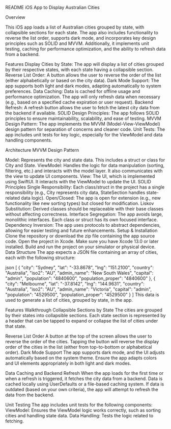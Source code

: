 README 
iOS App to Display Australian Cities

Overview

This iOS app loads a list of Australian cities grouped by state, with collapsible sections for each state. 
The app also includes functionality to reverse the list order, supports dark mode, and incorporates key design principles such as SOLID and MVVM. 
Additionally, it implements unit testing, caching for performance optimization, and the ability to refresh data from a backend.

Features
Display Cities by State: The app will display a list of cities grouped by their respective states, with each state having a collapsible section.
Reverse List Order: A button allows the user to reverse the order of the list (either alphabetically or based on the city data).
Dark Mode Support: The app supports both light and dark modes, adapting automatically to system preferences.
Data Caching: Data is cached for offline usage and performance optimization. The app will only refresh data when necessary (e.g., based on a specified cache expiration or user request).
Backend Refresh: A refresh button allows the user to fetch the latest city data from the backend if available.
SOLID Design Principles: The app follows SOLID principles to ensure maintainability, scalability, and ease of testing.
MVVM Design Pattern: The app implements the MVVM (Model-View-ViewModel) design pattern for separation of concerns and cleaner code.
Unit Tests: The app includes unit tests for key logic, especially for the ViewModel and data handling components.

Architecture
MVVM Design Pattern

Model: Represents the city and state data. This includes a struct or class for City and State.
ViewModel: Handles the logic for data manipulation (sorting, filtering, etc.) and interacts with the model layer. It also communicates with the view to update UI components.
View: The UI, which is implemented using SwiftUI. It interacts with the ViewModel to update the UI.
SOLID Principles
Single Responsibility: Each class/struct in the project has a single responsibility (e.g., City represents city data, StateSection handles state-related data logic).
Open/Closed: The app is open for extension (e.g., new functionality like new sorting types) but closed for modification.
Liskov Substitution: Derived classes should be replaceable with their base classes without affecting correctness.
Interface Segregation: The app avoids large, monolithic interfaces. Each class or struct has its own focused interface.
Dependency Inversion: The app uses protocols to abstract dependencies, allowing for easier testing and future enhancements.
Setup & Installation
Clone the repository or download the zip file containing the app source code.
Open the project in Xcode.
Make sure you have Xcode 13.0 or later installed.
Build and run the project on your simulator or physical device.
Data Structure
The app expects a JSON file containing an array of cities, each with the following structure:

json
[
  {
    "city": "Sydney", 
    "lat": "-33.8678", 
    "lng": "151.2100", 
    "country": "Australia", 
    "iso2": "AU", 
    "admin_name": "New South Wales", 
    "capital": "admin", 
    "population": "4840600", 
    "population_proper": "4840600"
  }, 
  {
    "city": "Melbourne", 
    "lat": "-37.8142", 
    "lng": "144.9631", 
    "country": "Australia", 
    "iso2": "AU", 
    "admin_name": "Victoria", 
    "capital": "admin", 
    "population": "4529500", 
    "population_proper": "4529500"
  }
  ]
This data is used to generate a list of cities, grouped by state, in the app.

Features Walkthrough
Collapsible Sections by State
The cities are grouped by their states into collapsible sections.
Each state section is represented by a header that can be tapped to expand or collapse the list of cities under that state.

Reverse List Order
A button at the top of the screen allows the user to reverse the order of the cities.
Tapping the button will reverse the display order of the cities in the list (either from top-to-bottom or alphabetical order).
Dark Mode Support
The app supports dark mode, and the UI adjusts automatically based on the system theme.
Ensure the app adapts colors and UI elements appropriately in both light and dark modes.

Data Caching and Backend Refresh
When the app loads for the first time or when a refresh is triggered, it fetches the city data from a backend.
Data is cached locally using UserDefaults or a file-based caching system.
If data is outdated (based on your own criteria), the app will attempt to refresh the data from the backend.

Unit Testing
The app includes unit tests for the following components:
ViewModel: Ensures the ViewModel logic works correctly, such as sorting cities and handling state data.
Data Handling: Tests the logic related to fetching.
